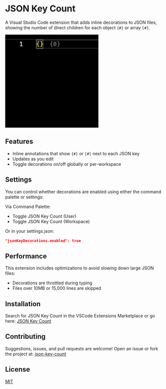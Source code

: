 # JSON Key Count

A Visual Studio Code extension that adds inline decorations to JSON files, showing the number of direct children for each object `{#}` or array `[#]`.

![Demo](./assets/demo.gif)

## Features
- Inline annotations that show `{#}` or `[#]` next to each JSON key
- Updates as you edit
- Toggle decorations on/off globally or per-workspace

## Settings
You can control whether decorations are enabled using either the command palette or settings:

Via Command Palette:
- Toggle JSON Key Count (User)
- Toggle JSON Key Count (Workspace)

Or in your settings.json:
```json
"jsonKeyDecorations.enabled": true
```

## Performance
This extension includes optimizations to avoid slowing down large JSON files:
- Decorations are throttled during typing
- Files over 10MB or 15,000 lines are skipped


## Installation
Search for JSON Key Count in the VSCode Extensions Marketplace or go here: [JSON Key Count](https://marketplace.visualstudio.com/items?itemName=nickcosmo.json-key-count)

## Contributing
Suggestions, issues, and pull requests are welcome! Open an issue or fork the project at: [json-key-count](https://github.com/nickcosmo/json-key-count)

## License
[MIT](./LICENSE)